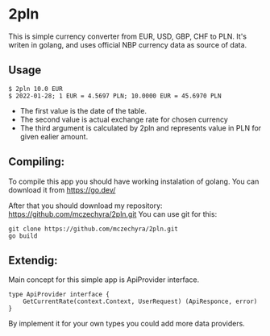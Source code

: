 # 2pln

This is simple currency converter from EUR, USD, GBP, CHF to PLN.
It's writen in golang, and uses official NBP currency data as source of data.

## Usage

	$ 2pln 10.0 EUR
	$ 2022-01-28; 1 EUR = 4.5697 PLN; 10.0000 EUR = 45.6970 PLN

* The first value is the date of the table.
* The second value is actual exchange rate for chosen currency
* The third argument is calculated by 2pln and represents value in PLN for given ealier amount.

## Compiling:
To compile this app you should have working instalation of golang.
You can download it from https://go.dev/

After that you should download my repository: https://github.com/mczechyra/2pln.git
You can use git for this:

	git clone https://github.com/mczechyra/2pln.git
	go build

## Extendig:
Main concept for this simple app is ApiProvider interface.

	type ApiProvider interface {
		GetCurrentRate(context.Context, UserRequest) (ApiResponce, error)
	}

By implement it for your own types you could add more data providers.